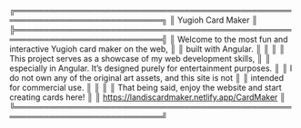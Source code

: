 ╔════════════════════════════════════════════════════════════════════════════╗
║                               Yugioh Card Maker                            ║
╠════════════════════════════════════════════════════════════════════════════╣
║ Welcome to the most fun and interactive Yugioh card maker on the web,      ║
║ built with Angular.                                                        ║
║                                                                            ║
║ This project serves as a showcase of my web development skills,            ║
║ especially in Angular. It’s designed purely for entertainment purposes.    ║
║ I do not own any of the original art assets, and this site is not          ║
║ intended for commercial use.                                               ║
║                                                                            ║
║ That being said, enjoy the website and start creating cards here!          ║
║ https://landiscardmaker.netlify.app/CardMaker                              ║
╚════════════════════════════════════════════════════════════════════════════╝
